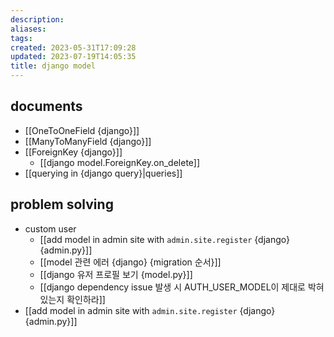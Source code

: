 ```yaml
---
description:
aliases: 
tags: 
created: 2023-05-31T17:09:28
updated: 2023-07-19T14:05:35
title: django model
---
```


## documents

- [[OneToOneField {django}]]
- [[ManyToManyField {django}]]
- [[ForeignKey {django}]]
	- [[django model.ForeignKey.on_delete]]
- [[querying in {django query}|queries]]

## problem solving

- custom user
	- [[add model in admin site with `admin.site.register` {django} {admin.py}]]
	- [[model 관련 에러 {django} {migration 순서}]]
	- [[django 유저 프로필 보기 {model.py}]]
	- [[django dependency issue 발생 시 AUTH_USER_MODEL이 제대로 박혀있는지 확인하라]]
- [[add model in admin site with `admin.site.register` {django} {admin.py}]]